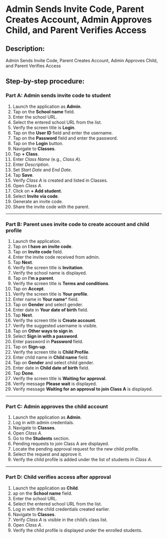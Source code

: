 # Admin Sends Invite Code, Parent Creates Account, Admin Approves Child, and Parent Verifies Access

## Description:
Admin Sends Invite Code, Parent Creates Account, Admin Approves Child, and Parent Verifies Access

## Step-by-step procedure:

### Part A: Admin sends invite code to student

1. Launch the application as **Admin**.
2. Tap on the **School name** field.
3. Enter the school URL.
4. Select the entered school URL from the list.
5. Verify the screen title is **Login**.
6. Tap on the **User ID** field and enter the username.
7. Tap on the **Password** field and enter the password.
8. Tap on the **Login** button.
9. Navigate to **Classes**.
10. Tap **+ Class**.
11. Enter *Class Name* (e.g., *Class A*).
12. Enter *Description*.
13. Set *Start Date* and *End Date*.
14. Tap **Save**.
15. Verify *Class A* is created and listed in Classes. 
16. Open *Class A*.
17. Click on **+ Add student**.
18. Select **Invite via code**.
19. Generate an invite code.
20. Share the invite code with the parent.

---

### Part B: Parent uses invite code to create account and child profile

1. Launch the application.
2. Tap on **I have an invite code**.
3. Tap on **Invite code** field.
4. Enter the invite code received from admin.
5. Tap **Next**.
6. Verify the screen title is **Invitation**.
7. Verify the school name is displayed.
8. Tap on **I’m a parent**.
9. Verify the screen title is **Terms and conditions**.
10. Tap on **Accept**.
11. Verify the screen title is **Your profile**.
12. Enter name in **Your name**\* field.
13. Tap on **Gender** and select gender.
14. Enter date in **Your date of birth** field.
15. Tap **Next**.
16. Verify the screen title is **Create account**.
17. Verify the suggested username is visible.
18. Tap on **Other ways to sign in**.
19. Select **Sign in with a password**.
20. Enter password in **Password** field.
21. Tap on **Sign-up**.
22. Verify the screen title is **Child Profile**.
23. Enter child name in **Child name** field.
24. Tap on **Gender** and select child gender.
25. Enter date in **Child date of birth** field.
26. Tap **Done**.
27. Verify the screen title is **Waiting for approval**.
28. Verify message **Please wait** is displayed.
29. Verify message **Waiting for an approval to join Class A** is displayed.

---

### Part C: Admin approves the child account

1. Launch the application as **Admin**.
2. Log in with admin credentials.
3. Navigate to **Classes**.
4. Open *Class A*.
5. Go to the **Students** section.
6. Pending requests to join Class A are displayed.
7. Locate the pending approval request for the new child profile.
8. Select the request and approve it.
9. Verify the child profile is added under the list of students in *Class A*.

---

### Part D: Child verifies access after approval

1. Launch the application as **Child**.
2. ap on the **School name** field.
3. Enter the school URL.
4. Select the entered school URL from the list.
5. Log in with the child credentials created earlier.
6. Navigate to **Classes**.
7. Verify *Class A* is visible in the child’s class list.
8. Open *Class A*.
9. Verify the child profile is displayed under the enrolled students.

